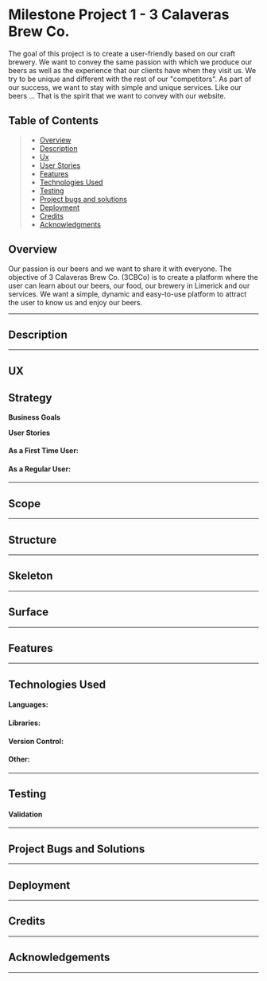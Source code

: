 

# Milestone Project 1 - 3 Calaveras Brew Co.

The goal of this project is to create a user-friendly based on our craft brewery. We want to convey the same passion with which we produce our beers as well as the experience that our clients have when they visit us.
We try to be unique and different with the rest of our "competitors". As part of our success, we want to stay with simple and unique services.
Like our beers ... That is the spirit that we want to convey with our website.

## Table of Contents
> - [Overview](#overview)
> - [Description](#description)
> - [Ux](#ux)
> - [User Stories](#user-stories)
> - [Features](#features)
> - [Technologies Used](#technologies-used)
> - [Testing](#testing)
> - [Project bugs and solutions](#Project-bugs-and-solutions)
> - [Deployment](#deployment)
> - [Credits](#credits)
> - [Acknowledgments](#Acknowledgements)

## Overview

Our passion is our beers and we want to share it with everyone. The objective of 3 Calaveras Brew Co. (3CBCo) is to create a platform where the user can learn about our beers, our food, our brewery in Limerick and our services. We want a simple, dynamic and easy-to-use platform to attract the user to know us and enjoy our beers.

--------

## Description

--------

## UX  


## Strategy


**Business Goals**

**User Stories**

#### As a First Time User:

#### As a Regular User: 

--------
## Scope

--------
## Structure

--------
## Skeleton

--------
## Surface


--------
## Features


--------
## Technologies Used

#### Languages:


#### Libraries:


#### Version Control:


#### Other:


--------
## Testing

#### Validation

--------
## Project Bugs and Solutions


--------
## Deployment


--------
## Credits


--------
## Acknowledgements

--------